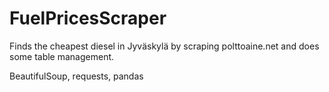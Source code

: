 # FuelPricesScraper

Finds the cheapest diesel in Jyväskylä by scraping polttoaine.net and does some table management.

BeautifulSoup, requests, pandas
